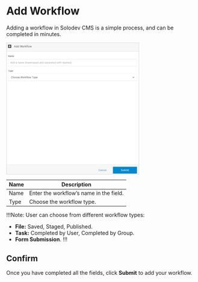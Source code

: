 # Add Workflow

Adding a workflow in Solodev CMS is a simple process, and can be completed in minutes.

<img src="../../../../images/workflow2.jpg" alt="workflow2" style="width: 70%; display: block"></a>


**Name** | **Description** 
:--- | ---
Name | Enter the workflow’s name in the field.
Type | Choose the workflow type.

!!!Note:
User can choose from different workflow types:
- **File:** Saved, Staged, Published.
- **Task:** Completed by User, Completed by Group.
- **Form Submission**.
!!!

## Confirm

Once you have completed all the fields, click **Submit** to add your workflow.

